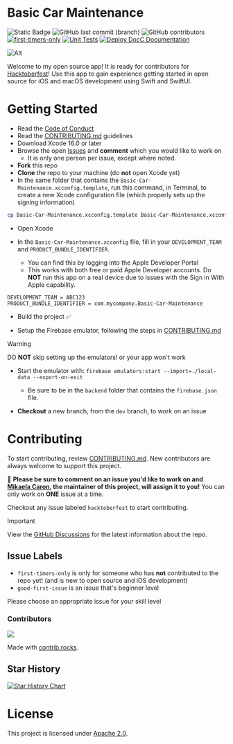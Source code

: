 # Basic Car Maintenance
![Static Badge](https://img.shields.io/badge/status-active-brightgreen)
![GitHub last commit (branch)](https://img.shields.io/github/last-commit/mikaelacaron/Basic-Car-Maintenance/dev?logo=github)
![GitHub contributors](https://img.shields.io/github/contributors/mikaelacaron/Basic-Car-Maintenance)
[![first-timers-only](https://img.shields.io/badge/first--timers--only-friendly-blue.svg)](https://www.firsttimersonly.com/)
[![Unit Tests](https://github.com/mikaelacaron/Basic-Car-Maintenance/actions/workflows/unit-tests.yml/badge.svg?event=push)](https://github.com/mikaelacaron/Basic-Car-Maintenance/actions/workflows/unit-tests.yml)
[![Deploy DocC Documentation](https://github.com/mikaelacaron/Basic-Car-Maintenance/actions/workflows/docc.yml/badge.svg?branch=dev)](https://github.com/mikaelacaron/Basic-Car-Maintenance/actions/workflows/docc.yml)

![Alt](https://repobeats.axiom.co/api/embed/889ac81d440c882bb217c6ee7dda4601e0d8d6d9.svg "Repobeats analytics image")

Welcome to my open source app! It is ready for contributors for [Hacktoberfest](https://hacktoberfest.com/)! Use this app to gain experience getting started in open source for iOS and macOS development using Swift and SwiftUI.

# Getting Started
* Read the [Code of Conduct](https://github.com/mikaelacaron/Basic-Car-Maintenance/blob/dev/CODE_OF_CONDUCT.md)
* Read the [CONTRIBUTING.md](https://github.com/mikaelacaron/Basic-Car-Maintenance/blob/dev/CONTRIBUTING.md) guidelines
* Download Xcode 16.0 or later
* Browse the open [issues](https://github.com/mikaelacaron/Basic-Car-Maintenance/issues) and **comment** which you would like to work on
   * It is only one person per issue, except where noted.
* **Fork** this repo
* **Clone** the repo to your machine (do **not** open Xcode yet)
* In the same folder that contains the `Basic-Car-Maintenance.xcconfig.template`, run this command, in Terminal, to create a new Xcode configuration file (which properly sets up the signing information)

```sh
cp Basic-Car-Maintenance.xcconfig.template Basic-Car-Maintenance.xcconfig
```

* Open Xcode

* In the `Basic-Car-Maintenance.xcconfig` file, fill in your `DEVELOPMENT_TEAM` and `PRODUCT_BUNDLE_IDENTIFIER`.
   * You can find this by logging into the Apple Developer Portal
   * This works with both free or paid Apple Developer accounts. Do **NOT** run this app on a real device due to issues with the Sign in With Apple capability.
```
DEVELOPMENT_TEAM = ABC123
PRODUCT_BUNDLE_IDENTIFIER = com.mycompany.Basic-Car-Maintenance
```

* Build the project ✅

* Setup the Firebase emulator, following the steps in [CONTRIBUTING.md](https://github.com/mikaelacaron/Basic-Car-Maintenance/blob/dev/CONTRIBUTING.md#setup-the-firebase-Emulator)

> [!WARNING]
> DO **NOT** skip setting up the emulators! or your app won't work

* Start the emulator with: `firebase emulators:start --import=./local-data --export-on-exit`
  * Be sure to be in the `backend` folder that contains the `firebase.json` file.

* **Checkout** a new branch, from the `dev` branch, to work on an issue

# Contributing
To start contributing, review [CONTRIBUTING.md](https://github.com/mikaelacaron/Basic-Car-Maintenance/blob/main/CONTRIBUTING.md). New contributors are always welcome to support this project.

:eyes: **Please be sure to comment on an issue you'd like to work on and [Mikaela Caron](https://github.com/mikaelacaron), the maintainer of this project, will assign it to you!** You can only work on **ONE** issue at a time.

Checkout any issue labeled `hacktoberfest` to start contributing.

> [!IMPORTANT]
> View the [GitHub Discussions](https://github.com/mikaelacaron/Basic-Car-Maintenance/discussions) for the latest information about the repo.

## Issue Labels
* `first-timers-only` is only for someone who has **not** contributed to the repo yet! (and is new to open source and iOS development)
* `good-first-issue` is an issue that's beginner level

Please choose an appropriate issue for your skill level

### Contributors
<a href="https://github.com/mikaelacaron/Basic-Car-Maintenance/graphs/contributors">
  <img src="https://contrib.rocks/image?repo=mikaelacaron/Basic-Car-Maintenance" />
</a>

Made with [contrib.rocks](https://contrib.rocks).

## Star History

<a href="https://star-history.com/#mikaelacaron/Basic-Car-Maintenance&Date">
  <picture>
    <source media="(prefers-color-scheme: dark)" srcset="https://api.star-history.com/svg?repos=mikaelacaron/Basic-Car-Maintenance&type=Date&theme=dark" />
    <source media="(prefers-color-scheme: dark)" srcset="https://api.star-history.com/svg?repos=mikaelacaron/Basic-Car-Maintenance&type=Date" />
    <img alt="Star History Chart" src="https://api.star-history.com/svg?repos=mikaelacaron/Basic-Car-Maintenance&type=Date" />
  </picture>
</a>


# License
This project is licensed under [Apache 2.0](https://github.com/mikaelacaron/Basic-Car-Maintenance/blob/main/LICENSE).
